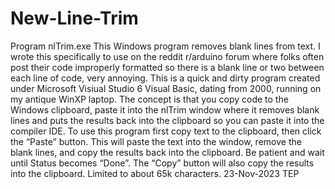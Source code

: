 # New-Line-Trim
Program nlTrim.exe
This Windows program removes blank lines from text. I wrote this specifically to use on the reddit r/arduino forum where folks often post their code improperly formatted so there is a blank line or two between each line of code, very annoying. This is a quick and dirty program created under Microsoft Visiual Studio 6 Visual Basic, dating from 2000, running on my antique WinXP laptop.
The concept is that you copy code to the Windows clipboard, paste it into the nlTrim window where it removes blank lines and puts the results back into the clipboard so you can paste it into the compiler IDE.
To use this program first copy text to the clipboard, then click the “Paste” button. This will paste the text into the window, remove the blank lines, and copy the results back into the clipboard. Be patient and wait until Status becomes “Done”. The “Copy” button will also copy the results into the clipboard. Limited to about 65k characters.
23-Nov-2023  TEP
